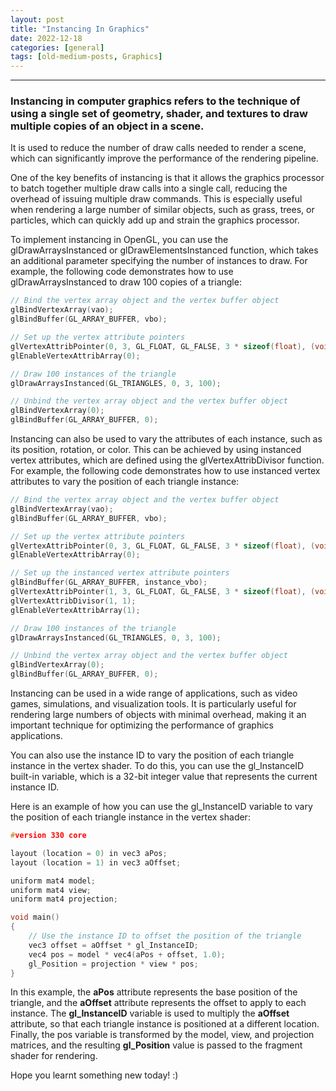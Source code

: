 ```yaml
---
layout: post
title: "Instancing In Graphics"
date: 2022-12-18
categories: [general]
tags: [old-medium-posts, Graphics]
---
```


---

### Instancing in computer graphics refers to the technique of using a single set of geometry, shader, and textures to draw multiple copies of an object in a scene. 
It is used to reduce the number of draw calls needed to render a scene, which can significantly improve the performance of the rendering pipeline.

One of the key benefits of instancing is that it allows the graphics processor to batch together multiple draw calls into a single call, reducing the overhead of issuing multiple draw commands. This is especially useful when rendering a large number of similar objects, such as grass, trees, or particles, which can quickly add up and strain the graphics processor.

To implement instancing in OpenGL, you can use the glDrawArraysInstanced or glDrawElementsInstanced function, which takes an additional parameter specifying the number of instances to draw. For example, the following code demonstrates how to use glDrawArraysInstanced to draw 100 copies of a triangle:

```cpp
// Bind the vertex array object and the vertex buffer object
glBindVertexArray(vao);
glBindBuffer(GL_ARRAY_BUFFER, vbo);

// Set up the vertex attribute pointers
glVertexAttribPointer(0, 3, GL_FLOAT, GL_FALSE, 3 * sizeof(float), (void*)0);
glEnableVertexAttribArray(0);

// Draw 100 instances of the triangle
glDrawArraysInstanced(GL_TRIANGLES, 0, 3, 100);

// Unbind the vertex array object and the vertex buffer object
glBindVertexArray(0);
glBindBuffer(GL_ARRAY_BUFFER, 0);
```

Instancing can also be used to vary the attributes of each instance, such as its position, rotation, or color. This can be achieved by using instanced vertex attributes, which are defined using the glVertexAttribDivisor function. For example, the following code demonstrates how to use instanced vertex attributes to vary the position of each triangle instance:

```cpp
// Bind the vertex array object and the vertex buffer object
glBindVertexArray(vao);
glBindBuffer(GL_ARRAY_BUFFER, vbo);

// Set up the vertex attribute pointers
glVertexAttribPointer(0, 3, GL_FLOAT, GL_FALSE, 3 * sizeof(float), (void*)0);
glEnableVertexAttribArray(0);

// Set up the instanced vertex attribute pointers
glBindBuffer(GL_ARRAY_BUFFER, instance_vbo);
glVertexAttribPointer(1, 3, GL_FLOAT, GL_FALSE, 3 * sizeof(float), (void*)0);
glVertexAttribDivisor(1, 1);
glEnableVertexAttribArray(1);

// Draw 100 instances of the triangle
glDrawArraysInstanced(GL_TRIANGLES, 0, 3, 100);

// Unbind the vertex array object and the vertex buffer object
glBindVertexArray(0);
glBindBuffer(GL_ARRAY_BUFFER, 0);
```

Instancing can be used in a wide range of applications, such as video games, simulations, and visualization tools. It is particularly useful for rendering large numbers of objects with minimal overhead, making it an important technique for optimizing the performance of graphics applications.

You can also use the instance ID to vary the position of each triangle instance in the vertex shader. To do this, you can use the gl_InstanceID built-in variable, which is a 32-bit integer value that represents the current instance ID.

Here is an example of how you can use the gl_InstanceID variable to vary the position of each triangle instance in the vertex shader:
```cpp
#version 330 core

layout (location = 0) in vec3 aPos;
layout (location = 1) in vec3 aOffset;

uniform mat4 model;
uniform mat4 view;
uniform mat4 projection;

void main()
{
    // Use the instance ID to offset the position of the triangle
    vec3 offset = aOffset * gl_InstanceID;
    vec4 pos = model * vec4(aPos + offset, 1.0);
    gl_Position = projection * view * pos;
}
```
In this example, the **aPos** attribute represents the base position of the triangle, and the **aOffset** attribute represents the offset to apply to each instance. The **gl_InstanceID** variable is used to multiply the **aOffset** attribute, so that each triangle instance is positioned at a different location. Finally, the pos variable is transformed by the model, view, and projection matrices, and the resulting **gl_Position** value is passed to the fragment shader for rendering.

Hope you learnt something new today! :)